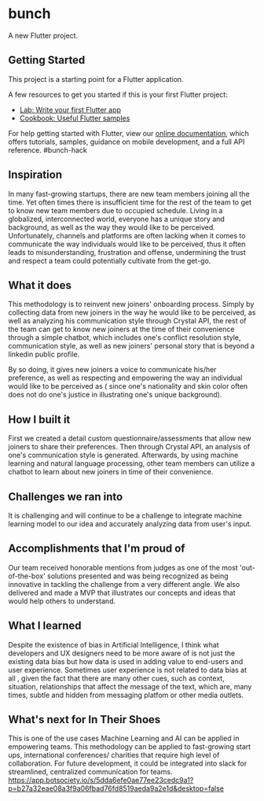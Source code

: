 # bunch

A new Flutter project.

## Getting Started

This project is a starting point for a Flutter application.

A few resources to get you started if this is your first Flutter project:

- [Lab: Write your first Flutter app](https://flutter.dev/docs/get-started/codelab)
- [Cookbook: Useful Flutter samples](https://flutter.dev/docs/cookbook)

For help getting started with Flutter, view our
[online documentation](https://flutter.dev/docs), which offers tutorials,
samples, guidance on mobile development, and a full API reference.
#bunch-hack

## Inspiration

In many fast-growing startups, there are new team members joining all the time. Yet often times there is insufficient time for the rest of the team to get to know new team members due to occupied schedule. Living in a globalized, interconnected world, everyone has a unique story and background, as well as the way they would like to be perceived. Unfortunately, channels and platforms are often lacking when it comes to communicate the way individuals would like to be perceived, thus it often leads to misunderstanding, frustration and offense, undermining the trust and respect a team could potentially cultivate from the get-go.

## What it does
This methodology is to reinvent new joiners' onboarding process. Simply by collecting data from new joiners in the way he would like to be perceived, as well as analyzing his communication style through Crystal API, the rest of the team can get to know new joiners at the time of their convenience through a simple chatbot, which includes one's conflict resolution style, communication style, as well as new joiners' personal story that is beyond a linkedin public profile.

By so doing, it gives new joiners a voice to communicate his/her preference, as well as respecting and empowering the way an individual would like to be perceived as ( since one's nationality and skin color often does not do one's justice in illustrating one's unique background).

## How I built it
First we created a detail custom questionnaire/assessments that allow new joiners to share their preferences. Then through Crystal API, an analysis of one's communication style is generated. Afterwards, by using machine learning and natural language processing, other team members can utilize a chatbot to learn about new joiners in time of their convenience.

## Challenges we ran into
It is challenging and will continue to be a challenge to integrate machine learning model to our idea and accurately analyzing data from user's input.

## Accomplishments that I'm proud of
Our team received honorable mentions from judges as one of the most 'out-of-the-box' solutions presented and was being recognized as being innovative in tackling the challenge from a very different angle. We also delivered and made a MVP that illustrates our concepts and ideas that would help others to understand.

## What I learned
Despite the existence of bias in Artificial Intelligence, I think what developers and UX designers need to be more aware of is not just the existing data bias but how data is used in adding value to end-users and user experience. Sometimes user experience is not related to data bias at all , given the fact that there are many other cues, such as context, situation, relationships that affect the message of the text, which are, many times, subtle and hidden from messaging platfom or other media outlets.

## What's next for In Their Shoes
This is one of the use cases Machine Learning and AI can be applied in empowering teams. This methodology can be applied to fast-growing start ups, international conferences/ charities that require high level of collaboration. For future development, it could be integrated into slack for streamlined, centralized communication for teams. https://app.botsociety.io/s/5dda6efe0ae77ee23cedc9a1?p=b27a32eae08a3f9a06fbad76fd8519aeda9a2e1d&desktop=false